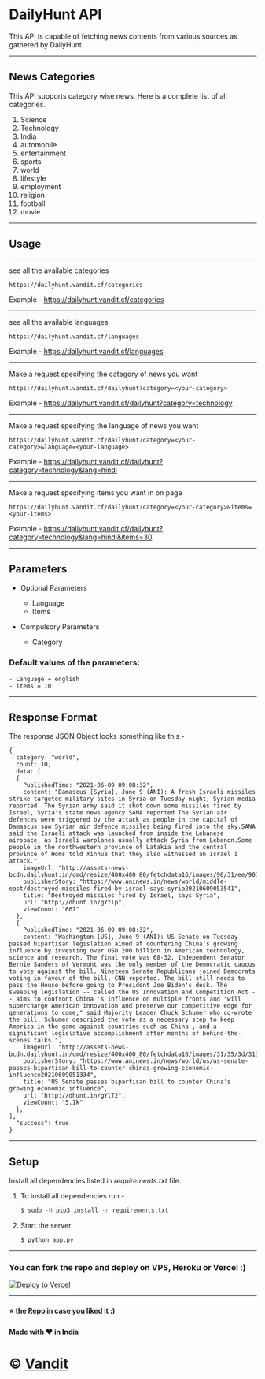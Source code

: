 # DailyHunt API

This API is capable of fetching news contents from various sources as gathered by DailyHunt.

---

## News Categories

This API supports category wise news. Here is a complete list of all categories.

1. Science
2. Technology
3. India
4. automobile
5. entertainment
6. sports
7. world
8. lifestyle
9. employment
10. religion
11. football
12. movie

---

## Usage

---
see all the available categories
```
https://dailyhunt.vandit.cf/categories
```
Example - https://dailyhunt.vandit.cf/categories

---
see all the available languages
```
https://dailyhunt.vandit.cf/languages
```
Example - https://dailyhunt.vandit.cf/languages

---
Make a request specifying the category of news you want
```
https://dailyhunt.vandit.cf/dailyhunt?category=<your-category>
```
Example - https://dailyhunt.vandit.cf/dailyhunt?category=technology

---
Make a request specifying the language of news you want
```
https://dailyhunt.vandit.cf/dailyhunt?category=<your-category>&language=<your-language>
```
Example - https://dailyhunt.vandit.cf/dailyhunt?category=technology&lang=hindi

---
Make a request specifying items you want in on page
```
https://dailyhunt.vandit.cf/dailyhunt?category=<your-category>&items=<your-items>
```
Example - https://dailyhunt.vandit.cf/dailyhunt?category=technology&lang=hindi&items=30

---

## Parameters

- Optional Parameters
    - Language
    - Items

- Compulsory Parameters
    - Category

### Default values of the parameters:

    - Language = english
    - items = 10

---

## Response Format

The response JSON Object looks something like this - 

```
{
  category: "world",
  count: 10,
  data: [
  { 
    PublishedTime: "2021-06-09 09:08:32",
    content: "Damascus [Syria], June 9 (ANI): A fresh Israeli missiles strike targeted military sites in Syria on Tuesday night, Syrian media reported. The Syrian army said it shot down some missiles fired by Israel, Syria's state news agency SANA reported The Syrian air defences were triggered by the attack as people in the capital of Damascus saw Syrian air defence missiles being fired into the sky.SANA said the Israeli attack was launched from inside the Lebanese airspace, as Israeli warplanes usually attack Syria from Lebanon.Some people in the northwestern province of Latakia and the central province of Homs told Xinhua that they also witnessed an Israel i attack.",
    imageUrl: "http://assets-news-bcdn.dailyhunt.in/cmd/resize/400x400_80/fetchdata16/images/90/31/ee/9031ee1a88a2295db9640fd2d0d0b09efc41829f5bb1657f448321b004016b22.jpg",
    publisherStory: "https://www.aninews.in/news/world/middle-east/destroyed-missiles-fired-by-israel-says-syria20210609053541",
    title: "Destroyed missiles fired by Israel, says Syria",
    url: "http://dhunt.in/gYtlp",
    viewCount: "667"
  },
  {
    PublishedTime: "2021-06-09 09:08:32",
    content: "Washington [US], June 9 (ANI): US Senate on Tuesday passed bipartisan legislation aimed at countering China's growing influence by investing over USD 200 billion in American technology, science and research. The final vote was 68-32. Independent Senator Bernie Sanders of Vermont was the only member of the Democratic caucus to vote against the bill. Nineteen Senate Republicans joined Democrats voting in favour of the bill, CNN reported. The bill still needs to pass the House before going to President Joe Biden's desk. The sweeping legislation -- called the US Innovation and Competition Act -- aims to confront China 's influence on multiple fronts and "will supercharge American innovation and preserve our competitive edge for generations to come," said Majority Leader Chuck Schumer who co-wrote the bill. Schumer described the vote as a necessary step to keep America in the game against countries such as China , and a significant legislative accomplishment after months of behind-the-scenes talks.",
    imageUrl: "http://assets-news-bcdn.dailyhunt.in/cmd/resize/400x400_80/fetchdata16/images/31/35/3d/31353d4a7e3353606d2b81bc5258618986b6b5306b84babba81dd579b7ae9491.jpg",
    publisherStory: "https://www.aninews.in/news/world/us/us-senate-passes-bipartisan-bill-to-counter-chinas-growing-economic-influence20210609051334",
    title: "US Senate passes bipartisan bill to counter China's growing economic influence",
    url: "http://dhunt.in/gYlT2",
    viewCount: "5.1k"
  },
],
  "success": true
}
```
---
## Setup

Install all dependencies listed in *requirements.txt* file. 

1. To install all dependencies run - 

    ```bash
    $ sudo -H pip3 install -r requirements.txt
    ```

2. Start the server

    ```bash 
    $ python app.py
    ```
---

### You can fork the repo and deploy on VPS, Heroku or Vercel :)
[![Deploy to Vercel](https://vercel.com/button)](https://vercel.com/import/project?template=https://github.com/vendz/inshorts-api/tree/main)

---
#### :star: the Repo in case you liked it :)
#### Made with :heart: in India

# © [Vandit](https://github.com/vendz)
